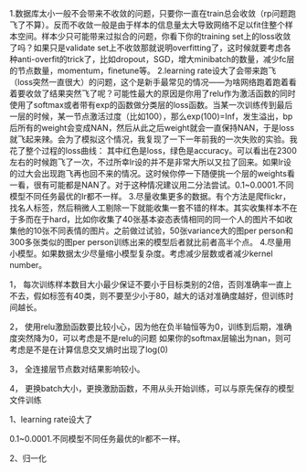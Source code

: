 1.数据库太小一般不会带来不收敛的问题，只要你一直在train总会收敛（rp问题跑飞了不算）。反而不收敛一般是由于样本的信息量太大导致网络不足以fit住整个样本空间。样本少只可能带来过拟合的问题，你看下你的training set上的loss收敛了吗？如果只是validate set上不收敛那就说明overfitting了，这时候就要考虑各种anti-overfit的trick了，比如dropout，SGD，增大minibatch的数量，减少fc层的节点数量，momentum，finetune等。
2.learning rate设大了会带来跑飞（loss突然一直很大）的问题，这个是新手最常见的情况——为啥网络跑着跑着看着要收敛了结果突然飞了呢？可能性最大的原因是你用了relu作为激活函数的同时使用了softmax或者带有exp的函数做分类层的loss函数。当某一次训练传到最后一层的时候，某一节点激活过度（比如100），那么exp(100)=Inf，发生溢出，bp后所有的weight会变成NAN，然后从此之后weight就会一直保持NAN，于是loss就飞起来辣。会为了模拟这个情况，我复现了一下一年前我的一次失败的实验。我花了整个过程的loss曲线：
其中红色是loss，绿色是accuracy。可以看出在2300左右的时候跑飞了一次，不过所幸lr设的并不是非常大所以又拉了回来。如果lr设的过大会出现跑飞再也回不来的情况。这时候你停一下随便挑一个层的weights看一看，很有可能都是NAN了。对于这种情况建议用二分法尝试。0.1~0.0001.不同模型不同任务最优的lr都不一样。
3.尽量收集更多的数据。有个方法是爬flickr，找名人标签，然后稍微人工剔除一下就能收集一套不错的样本。其实收集样本不在于多而在于hard，比如你收集了40张基本姿态表情相同的同一个人的图片不如收集他的10张不同表情的图片。之前做过试验，50张variance大的图per person和300多张类似的图per person训练出来的模型后者就比前者高半个点。
4.尽量用小模型。如果数据太少尽量缩小模型复杂度。考虑减少层数或者减少kernel number。


1，        每次训练样本数目大小最少保证不要小于目标类别的2倍，否则准确率一直上不去，假如标签有40类，则不要至少小于80，越大的话对准确度越好，但训练时间越长。

2，        使用relu激励函数要比较小心，因为他在负半轴恒等为0，训练到后期，准确度突然降为0，可以考虑是不是relu的问题
如果你的softmax层输出为nan，则可考虑是不是在计算信息交叉熵时出现了log(0)

3，        全连接层节点数对结果影响较小。

4，        更换batch大小，更换激励函数，不用从头开始训练，可以与原先保存的模型文件训练


1、learning rate设大了

0.1~0.0001.不同模型不同任务最优的lr都不一样。

2、归一化